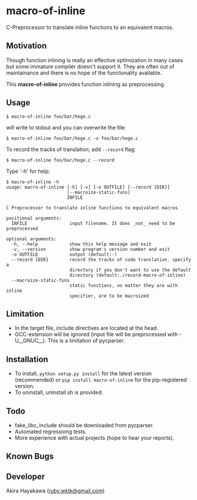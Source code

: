 # macro-of-inline

C-Preprocessor to translate inline functions to an equivalent macros.

## Motivation

Though function inlining is really an effective optimization in many cases
but some immature compiler doesn't support it.
They are often out of maintainance and there is no hope
of the functionality available.

This **macro-of-inline** provides function inlining as preprocessing.

## Usage

```
$ macro-of-inline foo/bar/hoge.c
```

will write to stdout and you can overwrite the file:


```
$ macro-of-inline foo/bar/hoge.c -o foo/bar/hoge.c
```

To record the tracks of translation, add `--record` flag:

```
$ macro-of-inline foo/bar/hoge.c --record
```

Type '-h' for help:

```
$ macro-of-inline -h
usage: macro-of-inline [-h] [-v] [-o OUTFILE] [--record [DIR]]
                       [--macroize-static-funs]
                       INFILE

C Preprocessor to translate inline functions to equivalent macros

positional arguments:
  INFILE                input filename. It does _not_ need to be preprocessed

optional arguments:
  -h, --help            show this help message and exit
  -v, --version         show program's version number and exit
  -o OUTFILE            output (default:-)
  --record [DIR]        record the tracks of code translation. specify a
                        directory if you don't want to use the default
                        directory (default:./record-macro-of-inline)
  --macroize-static-funs
                        static functions, no matter they are with inline
                        specifier, are to be macroized
```

## Limitation

- In the target file, include directives are located at the head.
- GCC-extension will be ignored (input file will be preprocessed with -U\_\_GNUC\_\_). This is a limitation of pycparser.

## Installation

- To install, `python setup.py install` for the latest version (recommended) or `pip install macro-of-inline` for the pip-registered version.
- To uninstall, uninstall.sh is provided.

## Todo

- fake\_libc\_include should be downloaded from pycparser.
- Automated regressiong tests. 
- More experience with actual projects (hope to hear your reports).

## Known Bugs

## Developer

Akira Hayakawa (ruby.wktk@gmail.com)
